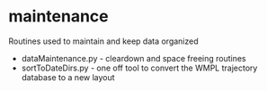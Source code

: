 # maintenance

Routines used to maintain and keep data organized

* dataMaintenance.py - cleardown and space freeing routines
* sortToDateDirs.py - one off tool to convert the WMPL trajectory database to a new layout
